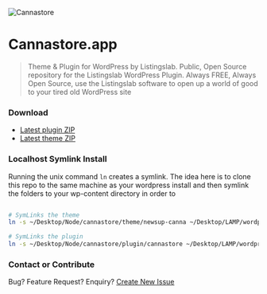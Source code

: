 ![Cannastore](https://raw.githubusercontent.com/listingslab-software/listingslab/develop/listingslab/public/svg/headers/listingslab-plugin.svg)

# Cannastore.app

> Theme & Plugin for WordPress by Listingslab. Public, Open Source repository for the Listingslab WordPress Plugin. Always FREE, Always Open Source, use the Listingslab software to open up a world of good to your tired old WordPress site

### Download

- [Latest plugin ZIP](https://github.com/listingslab-software/cannastore/raw/develop/plugin/cannastore.zip)
- [Latest theme ZIP](https://github.com/listingslab-software/cannastore/raw/develop/theme/newsup-canna.zip)

### Localhost Symlink Install

Running the unix command `ln` creates a symlink. The idea here is to clone this repo to the same machine as your wordpress install and then symlink the folders to your wp-content directory in order to 

```bash

# SymLinks the theme
ln -s ~/Desktop/Node/cannastore/theme/newsup-canna ~/Desktop/LAMP/wordpress-5.6/wp-content/themes/

# SymLinks the plugin
ln -s ~/Desktop/Node/cannastore/plugin/cannastore ~/Desktop/LAMP/wordpress-5.6/wp-content/plugins/

```

### Contact or Contribute

Bug? Feature Request? Enquiry? [Create New Issue](https://github.com/listingslab-software/cannastore/issues/new/choose)

